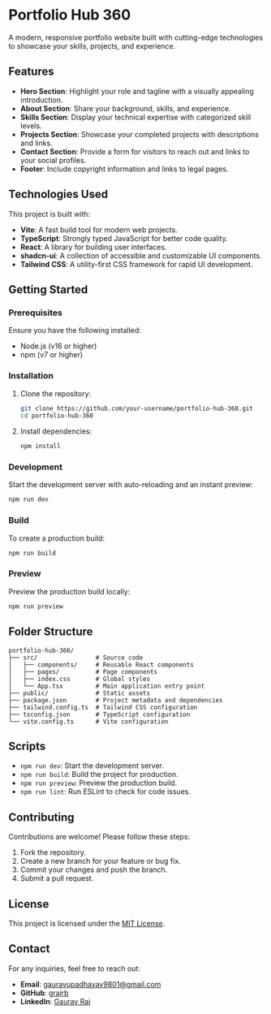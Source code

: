 # Portfolio Hub 360

A modern, responsive portfolio website built with cutting-edge technologies to showcase your skills, projects, and experience.

## Features

- **Hero Section**: Highlight your role and tagline with a visually appealing introduction.
- **About Section**: Share your background, skills, and experience.
- **Skills Section**: Display your technical expertise with categorized skill levels.
- **Projects Section**: Showcase your completed projects with descriptions and links.
- **Contact Section**: Provide a form for visitors to reach out and links to your social profiles.
- **Footer**: Include copyright information and links to legal pages.

## Technologies Used

This project is built with:

- **Vite**: A fast build tool for modern web projects.
- **TypeScript**: Strongly typed JavaScript for better code quality.
- **React**: A library for building user interfaces.
- **shadcn-ui**: A collection of accessible and customizable UI components.
- **Tailwind CSS**: A utility-first CSS framework for rapid UI development.

## Getting Started

### Prerequisites

Ensure you have the following installed:

- Node.js (v16 or higher)
- npm (v7 or higher)

### Installation

1. Clone the repository:

   ```bash
   git clone https://github.com/your-username/portfolio-hub-360.git
   cd portfolio-hub-360
   ```

2. Install dependencies:

   ```bash
   npm install
   ```

### Development

Start the development server with auto-reloading and an instant preview:

```bash
npm run dev
```

### Build

To create a production build:

```bash
npm run build
```

### Preview

Preview the production build locally:

```bash
npm run preview
```

## Folder Structure

```
portfolio-hub-360/
├── src/                # Source code
│   ├── components/     # Reusable React components
│   ├── pages/          # Page components
│   ├── index.css       # Global styles
│   └── App.tsx         # Main application entry point
├── public/             # Static assets
├── package.json        # Project metadata and dependencies
├── tailwind.config.ts  # Tailwind CSS configuration
├── tsconfig.json       # TypeScript configuration
└── vite.config.ts      # Vite configuration
```

## Scripts

- `npm run dev`: Start the development server.
- `npm run build`: Build the project for production.
- `npm run preview`: Preview the production build.
- `npm run lint`: Run ESLint to check for code issues.

## Contributing

Contributions are welcome! Please follow these steps:

1. Fork the repository.
2. Create a new branch for your feature or bug fix.
3. Commit your changes and push the branch.
4. Submit a pull request.

## License

This project is licensed under the [MIT License](LICENSE).

## Contact

For any inquiries, feel free to reach out:

- **Email**: gauravupadhayay9801@gmail.com
- **GitHub**: [grajrb](https://github.com/grajrb)
- **LinkedIn**: [Gaurav Raj](https://www.linkedin.com/in/gaurav-raj-095a8a129/)